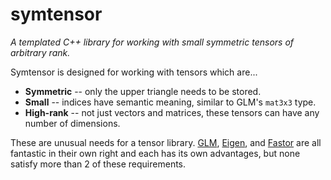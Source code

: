 # symtensor
*A templated C++ library for working with small symmetric tensors of arbitrary rank.*

Symtensor is designed for working with tensors which are...
- **Symmetric** -- only the upper triangle needs to be stored.
- **Small** -- indices have semantic meaning, similar to GLM's `mat3x3` type.
- **High-rank** -- not just vectors and matrices, these tensors can have any number of dimensions.

These are unusual needs for a tensor library. [GLM](https://github.com/g-truc/glm), [Eigen](https://github.com/libigl/eigen), and [Fastor](https://github.com/romeric/Fastor) are all fantastic in their own right and each has its own advantages, but none satisfy more than 2 of these requirements.